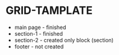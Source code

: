 # GRID-TAMPLATE
* main page - finished
* section-1 - finished
* section-2 - created only block (section)
* footer - not created